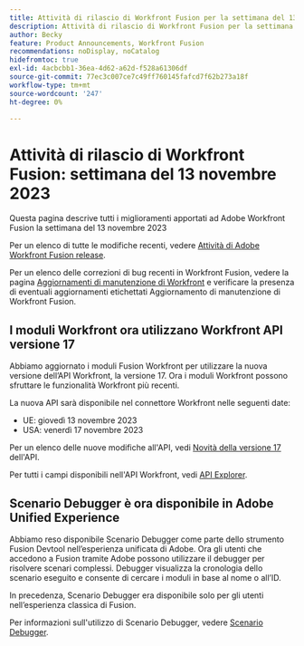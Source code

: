 ```yaml
---
title: Attività di rilascio di Workfront Fusion per la settimana del 13 novembre 2023
description: Attività di rilascio di Workfront Fusion per la settimana del 13 novembre 2023
author: Becky
feature: Product Announcements, Workfront Fusion
recommendations: noDisplay, noCatalog
hidefromtoc: true
exl-id: 4acbcbb1-36ea-4d62-a62d-f528a61306df
source-git-commit: 77ec3c007ce7c49ff760145fafcd7f62b273a18f
workflow-type: tm+mt
source-wordcount: '247'
ht-degree: 0%

---
```


# Attività di rilascio di Workfront Fusion: settimana del 13 novembre 2023

Questa pagina descrive tutti i miglioramenti apportati ad Adobe Workfront Fusion la settimana del 13 novembre 2023

Per un elenco di tutte le modifiche recenti, vedere [Attività di Adobe Workfront Fusion release](/help/workfront-fusion/fusion-product-releases/fusion-release-activity.md).

Per un elenco delle correzioni di bug recenti in Workfront Fusion, vedere la pagina [Aggiornamenti di manutenzione di Workfront](https://experienceleague.adobe.com/docs/workfront-known-issues/releases/current-updates.html) e verificare la presenza di eventuali aggiornamenti etichettati Aggiornamento di manutenzione di Workfront Fusion.

## I moduli Workfront ora utilizzano Workfront API versione 17

Abbiamo aggiornato i moduli Fusion Workfront per utilizzare la nuova versione dell’API Workfront, la versione 17. Ora i moduli Workfront possono sfruttare le funzionalità Workfront più recenti.

La nuova API sarà disponibile nel connettore Workfront nelle seguenti date:

* UE: giovedì 13 novembre 2023
* USA: venerdì 17 novembre 2023

Per un elenco delle nuove modifiche all&#39;API, vedi [Novità della versione 17](https://experienceleague.adobe.com/en/docs/workfront/using/adobe-workfront-api/api-notes/new-api-version-17) dell&#39;API.

Per tutti i campi disponibili nell&#39;API Workfront, vedi [API Explorer](https://developer.adobe.com/workfront/api-explorer).

## Scenario Debugger è ora disponibile in Adobe Unified Experience

Abbiamo reso disponibile Scenario Debugger come parte dello strumento Fusion Devtool nell’esperienza unificata di Adobe. Ora gli utenti che accedono a Fusion tramite Adobe possono utilizzare il debugger per risolvere scenari complessi. Debugger visualizza la cronologia dello scenario eseguito e consente di cercare i moduli in base al nome o all’ID.

In precedenza, Scenario Debugger era disponibile solo per gli utenti nell’esperienza classica di Fusion.

Per informazioni sull&#39;utilizzo di Scenario Debugger, vedere [Scenario Debugger](/help/workfront-fusion/manage-scenarios/debug-a-scenario.md#scenario-debugger).
